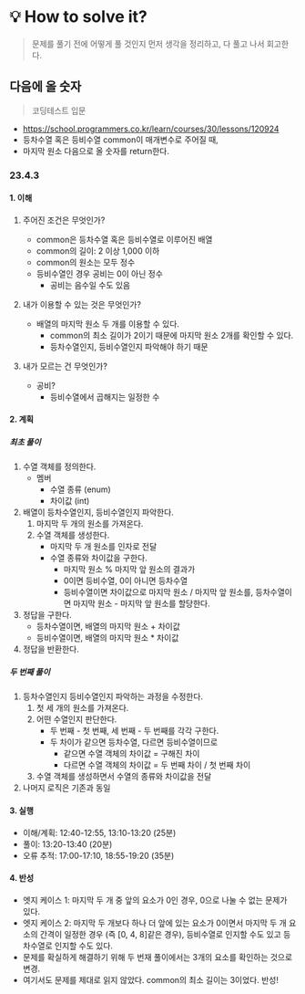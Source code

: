 # 💡 How to solve it?
> 문제를 풀기 전에 어떻게 풀 것인지 먼저 생각을 정리하고, 다 풀고 나서 회고한다.

## 다음에 올 숫자

> 코딩테스트 입문

- https://school.programmers.co.kr/learn/courses/30/lessons/120924
- 등차수열 혹은 등비수열 common이 매개변수로 주어질 때,
- 마지막 원소 다음으로 올 숫자를 return한다.

### 23.4.3

#### 1. 이해

1. 주어진 조건은 무엇인가?
   - common은 등차수열 혹은 등비수열로 이루어진 배열
   - common의 길이: 2 이상 1,000 이하
   - common의 원소는 모두 정수
   - 등비수열인 경우 공비는 0이 아닌 정수
     - 공비는 음수일 수도 있음

2. 내가 이용할 수 있는 것은 무엇인가?
   - 배열의 마지막 원소 두 개를 이용할 수 있다.
     - common의 최소 길이가 2이기 때문에 마지막 원소 2개를 확인할 수 있다.
     - 등차수열인지, 등비수열인지 파악해야 하기 때문

3. 내가 모르는 건 무엇인가?
   - 공비?
     - 등비수열에서 곱해지는 일정한 수

#### 2. 계획

##### 최초 풀이

1. 수열 객체를 정의한다.
   - 멤버
     - 수열 종류 (enum)
     - 차이값 (int)
2. 배열이 등차수열인지, 등비수열인지 파악한다.
   1. 마지막 두 개의 원소를 가져온다.
   2. 수열 객체를 생성한다.
      - 마지막 두 개 원소를 인자로 전달
      - 수열 종류와 차이값을 구한다.
        - 마지막 원소 % 마지막 앞 원소의 결과가
        - 0이면 등비수열, 0이 아니면 등차수열
        - 등비수열이면 차이값으로 마지막 원소 / 마지막 앞 원소를,
          등차수열이면 마지막 원소 - 마지막 앞 원소를 할당한다.
3. 정답을 구한다.
   - 등차수열이면, 배열의 마지막 원소 + 차이값
   - 등비수열이면, 배열의 마지막 원소 * 차이값
4. 정답을 반환한다.

##### 두 번째 풀이

1. 등차수열인지 등비수열인지 파악하는 과정을 수정한다.
   1. 첫 세 개의 원소를 가져온다.
   2. 어떤 수열인지 판단한다.
      - 두 번째 - 첫 번째, 세 번째 - 두 번째를 각각 구한다.
      - 두 차이가 같으면 등차수열, 다르면 등비수열이므로
        - 같으면 수열 객체의 차이값 = 구해진 차이
        - 다르면 수열 객체의 차이값 = 두 번째 차이 / 첫 번째 차이
   3. 수열 객체를 생성하면서 수열의 종류와 차이값을 전달
2. 나머지 로직은 기존과 동일

#### 3. 실행

- 이해/계획: 12:40-12:55, 13:10-13:20 (25분)
- 풀이: 13:20-13:40 (20분)
- 오류 추적: 17:00-17:10, 18:55-19:20 (35분)

#### 4. 반성

- 엣지 케이스 1: 마지막 두 개 중 앞의 요소가 0인 경우, 0으로 나눌 수 없는 문제가 있다.
- 엣지 케이스 2: 마지막 두 개보다 하나 더 앞에 있는 요소가 0이면서 마지막 두 개 요소의 간격이 일정한 경우
  (즉 [0, 4, 8]같은 경우), 등비수열로 인지할 수도 있고 등차수열로 인지할 수도 있다.
- 문제를 확실하게 해결하기 위해 두 번재 풀이에서는
  3개의 요소를 확인하는 것으로 변경.
- 여기서도 문제를 제대로 읽지 않았다. common의 최소 길이는 3이었다. 반성!
